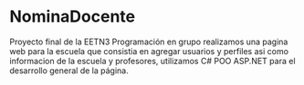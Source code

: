 # NominaDocente
Proyecto final de la EETN3 Programación en grupo realizamos una pagina web para la escuela que consistia en agregar usuarios y perfiles asi como informacion de la escuela y profesores, utilizamos C# POO ASP.NET para el desarrollo general de la página.
